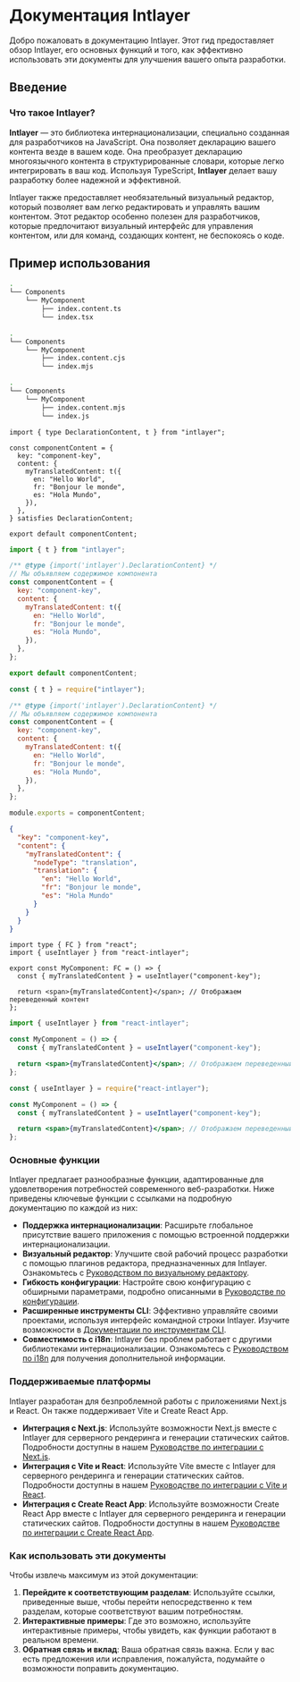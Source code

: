 # Документация Intlayer

Добро пожаловать в документацию Intlayer. Этот гид предоставляет обзор Intlayer, его основных функций и того, как эффективно использовать эти документы для улучшения вашего опыта разработки.

## Введение

### Что такое Intlayer?

**Intlayer** — это библиотека интернационализации, специально созданная для разработчиков на JavaScript. Она позволяет декларацию вашего контента везде в вашем коде. Она преобразует декларацию многоязычного контента в структурированные словари, которые легко интегрировать в ваш код. Используя TypeScript, **Intlayer** делает вашу разработку более надежной и эффективной.

Intlayer также предоставляет необязательный визуальный редактор, который позволяет вам легко редактировать и управлять вашим контентом. Этот редактор особенно полезен для разработчиков, которые предпочитают визуальный интерфейс для управления контентом, или для команд, создающих контент, не беспокоясь о коде.

## Пример использования

```bash codeFormat="typescript"
.
└── Components
    └── MyComponent
        ├── index.content.ts
        └── index.tsx
```

```bash codeFormat="commonjs"
.
└── Components
    └── MyComponent
        ├── index.content.cjs
        └── index.mjs
```

```bash codeFormat="esm"
.
└── Components
    └── MyComponent
        ├── index.content.mjs
        └── index.js
```

```tsx fileName="src/components/MyComponent/index.content.ts" contentDeclarationFormat="typescript"
import { type DeclarationContent, t } from "intlayer";

const componentContent = {
  key: "component-key",
  content: {
    myTranslatedContent: t({
      en: "Hello World",
      fr: "Bonjour le monde",
      es: "Hola Mundo",
    }),
  },
} satisfies DeclarationContent;

export default componentContent;
```

```javascript fileName="src/components/MyComponent/index.content.mjs" contentDeclarationFormat="esm"
import { t } from "intlayer";

/** @type {import('intlayer').DeclarationContent} */
// Мы объявляем содержимое компонента
const componentContent = {
  key: "component-key",
  content: {
    myTranslatedContent: t({
      en: "Hello World",
      fr: "Bonjour le monde",
      es: "Hola Mundo",
    }),
  },
};

export default componentContent;
```

```javascript fileName="src/components/MyComponent/index.content.cjs" contentDeclarationFormat="commonjs"
const { t } = require("intlayer");

/** @type {import('intlayer').DeclarationContent} */
// Мы объявляем содержимое компонента
const componentContent = {
  key: "component-key",
  content: {
    myTranslatedContent: t({
      en: "Hello World",
      fr: "Bonjour le monde",
      es: "Hola Mundo",
    }),
  },
};

module.exports = componentContent;
```

```json fileName="src/components/MyComponent/index.content.json" contentDeclarationFormat="json"
{
  "key": "component-key",
  "content": {
    "myTranslatedContent": {
      "nodeType": "translation",
      "translation": {
        "en": "Hello World",
        "fr": "Bonjour le monde",
        "es": "Hola Mundo"
      }
    }
  }
}
```

```tsx fileName="src/components/MyComponent/index.tsx" codeFormat="typescript"
import type { FC } from "react";
import { useIntlayer } from "react-intlayer";

export const MyComponent: FC = () => {
  const { myTranslatedContent } = useIntlayer("component-key");

  return <span>{myTranslatedContent}</span>; // Отображаем переведенный контент
};
```

```jsx fileName="src/components/MyComponent/index.mjx" codeFormat="esm"
import { useIntlayer } from "react-intlayer";

const MyComponent = () => {
  const { myTranslatedContent } = useIntlayer("component-key");

  return <span>{myTranslatedContent}</span>; // Отображаем переведенный контент
};
```

```jsx fileName="src/components/MyComponent/index.csx" codeFormat="commonjs"
const { useIntlayer } = require("react-intlayer");

const MyComponent = () => {
  const { myTranslatedContent } = useIntlayer("component-key");

  return <span>{myTranslatedContent}</span>; // Отображаем переведенный контент
};
```

### Основные функции

Intlayer предлагает разнообразные функции, адаптированные для удовлетворения потребностей современного веб-разработки. Ниже приведены ключевые функции с ссылками на подробную документацию по каждой из них:

- **Поддержка интернационализации**: Расширьте глобальное присутствие вашего приложения с помощью встроенной поддержки интернационализации.
- **Визуальный редактор**: Улучшите свой рабочий процесс разработки с помощью плагинов редактора, предназначенных для Intlayer. Ознакомьтесь с [Руководством по визуальному редактору](https://github.com/aymericzip/intlayer/blob/main/docs/ru/intlayer_editor.md).
- **Гибкость конфигурации**: Настройте свою конфигурацию с обширными параметрами, подробно описанными в [Руководстве по конфигурации](https://github.com/aymericzip/intlayer/blob/main/docs/ru/configuration.md).
- **Расширенные инструменты CLI**: Эффективно управляйте своими проектами, используя интерфейс командной строки Intlayer. Изучите возможности в [Документации по инструментам CLI](https://github.com/aymericzip/intlayer/blob/main/docs/ru/intlayer_cli.md).
- **Совместимость с i18n**: Intlayer без проблем работает с другими библиотеками интернационализации. Ознакомьтесь с [Руководством по i18n](https://github.com/aymericzip/intlayer/blob/main/docs/ru/intlayer_with_i18next.md) для получения дополнительной информации.

### Поддерживаемые платформы

Intlayer разработан для безпроблемной работы с приложениями Next.js и React. Он также поддерживает Vite и Create React App.

- **Интеграция с Next.js**: Используйте возможности Next.js вместе с Intlayer для серверного рендеринга и генерации статических сайтов. Подробности доступны в нашем [Руководстве по интеграции с Next.js](https://github.com/aymericzip/intlayer/blob/main/docs/ru/intlayer_with_nextjs_15.md).
- **Интеграция с Vite и React**: Используйте Vite вместе с Intlayer для серверного рендеринга и генерации статических сайтов. Подробности доступны в нашем [Руководстве по интеграции с Vite и React](https://github.com/aymericzip/intlayer/blob/main/docs/ru/intlayer_with_vite+react.md).
- **Интеграция с Create React App**: Используйте возможности Create React App вместе с Intlayer для серверного рендеринга и генерации статических сайтов. Подробности доступны в нашем [Руководстве по интеграции с Create React App](https://github.com/aymericzip/intlayer/blob/main/docs/ru/intlayer_with_create_react_app.md).

### Как использовать эти документы

Чтобы извлечь максимум из этой документации:

1. **Перейдите к соответствующим разделам**: Используйте ссылки, приведенные выше, чтобы перейти непосредственно к тем разделам, которые соответствуют вашим потребностям.
2. **Интерактивные примеры**: Где это возможно, используйте интерактивные примеры, чтобы увидеть, как функции работают в реальном времени.
3. **Обратная связь и вклад**: Ваша обратная связь важна. Если у вас есть предложения или исправления, пожалуйста, подумайте о возможности поправить документацию.
